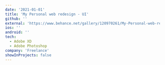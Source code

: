 ```yaml
---
date: '2021-01-01'
title: 'My Personal web redesign - UI'
github: ''
external: 'https://www.behance.net/gallery/120970261/My-Personal-web-redesign'
ios: ''
android: ''
tech:
  - Adobe XD
  - Adobe Photoshop
company: 'Freelance'
showInProjects: false
---
```



